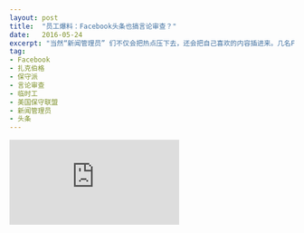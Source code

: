 ```yaml
---
layout: post
title:  "员工爆料：Facebook头条也搞言论审查？"
date:   2016-05-24
excerpt: "当然“新闻管理员” 们不仅会把热点压下去，还会把自己喜欢的内容插进来。几名Facebook前“新闻管理员”透露，他们用一种特殊的“插入器”硬把报道“插成热点”。"
tag:
- Facebook
- 扎克伯格
- 保守派
- 言论审查
- 临时工
- 美国保守联盟
- 新闻管理员
- 头条
---
```


<iframe id="article_iframe" src="https://zhuanlan.zhihu.com/p/21101937?refer=theglobus" frameborder="0" allowfullscreen onload="span();"></iframe>

<script>
function span() {
    document.getElementById("article_iframe").width=document.getElementsByClassName("block-left")[0].offsetWidth*0.8;
    document.getElementById("article_iframe").height=screen.height;
}
</script>